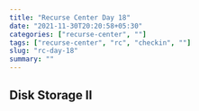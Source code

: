 ```yaml
---
title: "Recurse Center Day 18"
date: "2021-11-30T20:20:58+05:30"
categories: ["recurse-center", ""]
tags: ["recurse-center", "rc", "checkin", ""]
slug: "rc-day-18"
summary: ""
---
```


## Disk Storage II